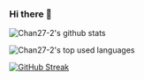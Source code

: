 ### Hi there 👋
![Chan27-2's github stats](https://github-readme-stats.vercel.app/api?username=chan27-2&show_icons=true&count_private=true&show_icons=true&theme=moltack)

![Chan27-2's top used languages](https://github-readme-stats.vercel.app/api/top-langs/?username=chan27-2&layout=compact&theme=moltack)

[![GitHub Streak](http://github-readme-streak-stats.herokuapp.com?user=chan27-2&theme=vue&hide_border=true&date_format=j%20M%5B%20Y%5D&background=F2DAB3&ring=A2293F&border=D9AA92&currStreakNum=44312A&sideNums=44312A&sideLabels=A2293F&currStreakLabel=A2293F&fire=DD542C&stroke=D9AA92)](https://git.io/streak-stats)

<!--
**chan27-2/chan27-2** is a ✨ _special_ ✨ repository because its `README.md` (this file) appears on your GitHub profile.

Here are some ideas to get you started:

- 🔭 I’m currently working on ...
- 🌱 I’m currently learning ...
- 👯 I’m looking to collaborate on ...
- 🤔 I’m looking for help with ...
- 💬 Ask me about ...
- 📫 How to reach me: ...
- 😄 Pronouns: ...
- ⚡ Fun fact: ...
-->
